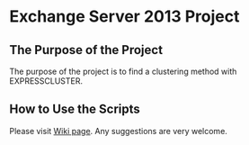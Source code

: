 # Exchange Server 2013 Project
## The Purpose of the Project 
The purpose of the project is to find a clustering method with EXPRESSCLUSTER.
## How to Use the Scripts
Please visit [Wiki page](https://github.com/fukunagt/Exchange-Server-2013/wiki/Clustering-with-EXPRESSCLUSTER). Any suggestions are very welcome.
